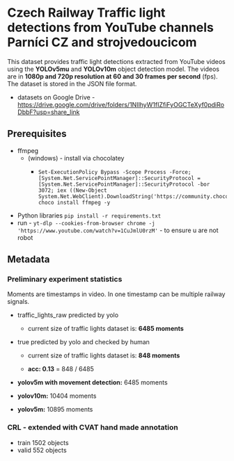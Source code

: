 # Czech Railway Traffic light detections from YouTube channels Parníci CZ and strojvedoucicom
This dataset provides traffic light detections extracted 
from YouTube videos using the **YOLOv5mu** and **YOLOv10m** object detection
model. The videos are in **1080p and  720p resolution at 60 and 30 frames per
second** (fps). The dataset is stored in the JSON file format.

- datasets on Google Drive - https://drive.google.com/drive/folders/1NIlhyW1fIZfiFyOGCTeXyf0pdiRoDbbF?usp=share_link


## Prerequisites

- ffmpeg
  - (windows) - install via chocolatey
    - ```
      Set-ExecutionPolicy Bypass -Scope Process -Force; [System.Net.ServicePointManager]::SecurityProtocol = [System.Net.ServicePointManager]::SecurityProtocol -bor 3072; iex ((New-Object System.Net.WebClient).DownloadString('https://community.chocolatey.org/install.ps1'))
      choco install ffmpeg -y
      ```
- Python libraries
``pip install -r requirements.txt``
- run - ``yt-dlp --cookies-from-browser chrome -j  'https://www.youtube.com/watch?v=1CuJmlU0rzM'`` - to ensure u are not robot

## Metadata

### Preliminary experiment statistics
Moments are timestamps in video. In one timestamp can be multiple railway signals.


- traffic_lights_raw predicted by yolo
    - current size of traffic lights dataset is: 	 **6485 moments**

- true predicted by yolo and checked by human
  -  current size of traffic lights dataset is: 	 **848 moments**

    - **acc: 	 0.13** =  848 / 6485

- **yolov5m with movement detection:** 6485 moments
- **yolov10m:** 10404 moments
- **yolov5m:** 10895 moments 

### CRL - extended with CVAT hand made annotation
- train 1502 objects
- valid 552 objects